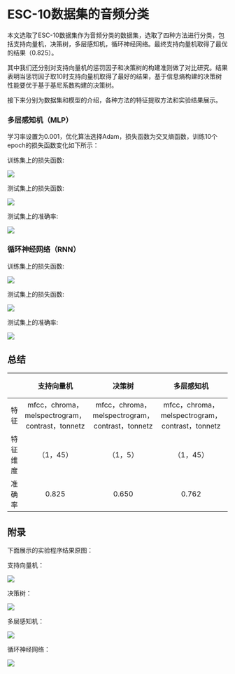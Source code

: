 # ESC-10数据集的音频分类

本文选取了ESC-10数据集作为音频分类的数据集，选取了四种方法进行分类，包括支持向量机，决策树，多层感知机，循环神经网络。最终支持向量机取得了最优的结果（0.825）。

其中我们还分别对支持向量机的惩罚因子和决策树的构建准则做了对比研究。结果表明当惩罚因子取10时支持向量机取得了最好的结果，基于信息熵构建的决策树性能要优于基于基尼系数构建的决策树。

接下来分别为数据集和模型的介绍，各种方法的特征提取方法和实验结果展示。



### 多层感知机（MLP）

学习率设置为0.001，优化算法选择Adam，损失函数为交叉熵函数，训练10个epoch的损失函数变化如下所示：

训练集上的损失函数:

![](C:\Users\xzy123\Desktop\work\train_loss1.png)

测试集上的损失函数:

![](C:\Users\xzy123\Desktop\work\test_loss1.png)

测试集上的准确率:

![](C:\Users\xzy123\Desktop\work\test_accury1.png)



### 循环神经网络（RNN）

训练集上的损失函数:

![](C:\Users\xzy123\Desktop\work\train_loss.png)

测试集上的损失函数:

![](C:\Users\xzy123\Desktop\work\test_loss.png)

测试集上的准确率:

![](C:\Users\xzy123\Desktop\work\test_accury.png)

## 总结

|          |                   支持向量机                    |                     决策树                      |                   多层感知机                    | 循环神经网络 |
| :------: | :---------------------------------------------: | :---------------------------------------------: | :---------------------------------------------: | :----------: |
|   特征   | mfcc，chroma，melspectrogram，contrast，tonnetz | mfcc，chroma，melspectrogram，contrast，tonnetz | mfcc，chroma，melspectrogram，contrast，tonnetz |     mfcc     |
| 特征维度 |                    （1，45）                    |                    （1，5）                     |                    （1，45）                    | （431, 20）  |
|  准确率  |                      0.825                      |                      0.650                      |                      0.762                      |    0.750     |

## 附录

下面展示的实验程序结果原图：

支持向量机：

![](C:\Users\xzy123\Desktop\work\附录\svm.png)

决策树：

![](C:\Users\xzy123\Desktop\work\附录\clf.png)

多层感知机：

![](C:\Users\xzy123\Desktop\work\附录\mlp.png)

循环神经网络：

![](C:\Users\xzy123\Desktop\work\附录\rnn.png)
